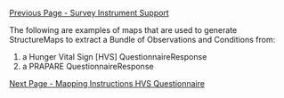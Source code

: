 [Previous Page - Survey Instrument Support](survey_instrument_support.html)

The following are examples of maps that are used to generate StructureMaps to extract a Bundle of Observations and Conditions from:
 1) a Hunger Vital Sign [HVS] QuestionnaireResponse 
 2) a PRAPARE QuestionnaireResponse



[Next Page - Mapping Instructions HVS Questionnaire](mapping_instructions_hvs_questionnaire.html)